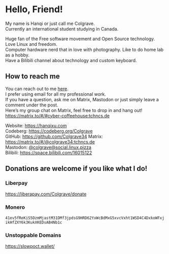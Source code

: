 # Hello, Friend! 
My name is Hanqi or just call me Colgrave.  
Currently an international student studying in Canada. 

Huge fan of the Free software movement and Open Source technology. Love Linux and freedom.  
Computer hardware nerd that in love with photography. Like to do home lab as a hobby.  
Have a Bilibili channel about technology and custom keyboard.

## How to reach me
You can reach out to me [here](https://hanqixu.com/contact/).  
I prefer using email for all my professional work.  
If you have a question, ask me on Matrix, Mastodon or just simply leave a comment under the post.  
Here’s my group chat on Matrix, feel free to drop in and hang out!  
https://matrix.to/#/#cyber-coffeehouse:tchncs.de

Website: https://hanqixu.com  
Codeberg: https://codeberg.org/Colgrave  
GitHub: https://github.com/Colgrave34
Matrix: https://matrix.to/#/@colgrave34:tchncs.de  
Mastodon:  [@colgrave@social.linux.pizza](https://social.linux.pizza/@colgrave)  
Bilibili: https://space.bilibili.com/16015122

## Donations are welcome if you like what I do!
### Liberpay
https://liberapay.com/Colgrave/donate  
### Monero
`41ev5fReKiS5DzmMjastM31DMf3jpdsG9HRD62YxWcBdMxG5xvcVxht1WSD4C4DxkoWFxjikHfZXY6k3KukXKEDsAB4Nb1c`
### Unstoppable Domains
https://slowpoct.wallet/
